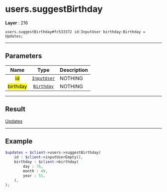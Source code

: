 # users.suggestBirthday

**Layer** : 216

```tl
users.suggestBirthday#fc533372 id:InputUser birthday:Birthday = Updates;
```

---

## Parameters

| Name | Type | Description |
| :---: | :---: | :--- |
| <mark>id</mark> | [`InputUser`](type/InputUser) | NOTHING |
| <mark>birthday</mark> | [`Birthday`](type/Birthday) | NOTHING |

---

## Result

[Updates](type/Updates)

---

## Example

```php
$updates = $client->users->suggestBirthday(
	id : $client->inputUserEmpty(),
	birthday : $client->birthday(
		day : 76,
		month : 49,
		year : 51,
	),
);
```